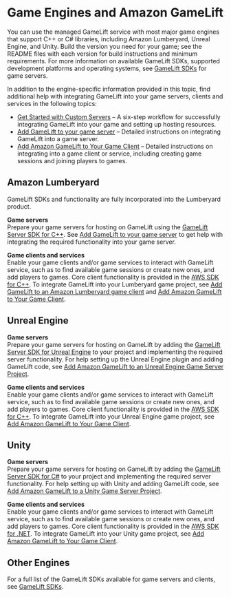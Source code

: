 # Game Engines and Amazon GameLift<a name="integration-engines"></a>

You can use the managed GameLift service with most major game engines that support C\+\+ or C\# libraries, including Amazon Lumberyard, Unreal Engine, and Unity\. Build the version you need for your game; see the README files with each version for build instructions and minimum requirements\. For more information on available GameLift SDKs, supported development platforms and operating systems, see [GameLift SDKs](gamelift-supported.md) for game servers\.

In addition to the engine\-specific information provided in this topic, find additional help with integrating GameLift into your game servers, clients and services in the following topics:
+ [Get Started with Custom Servers](gamelift-integration.md) – A six\-step workflow for successfully integrating GameLift into your game and setting up hosting resources\. 
+ [Add GameLift to your game server](gamelift-sdk-server-api.md) – Detailed instructions on integrating GameLift into a game server\.
+ [Add Amazon GameLift to Your Game Client](gamelift-sdk-client-api.md) – Detailed instructions on integrating into a game client or service, including creating game sessions and joining players to games\.

## Amazon Lumberyard<a name="integration-engines-lumberyard"></a>

GameLift SDKs and functionality are fully incorporated into the Lumberyard product\. 

**Game servers**  
Prepare your game servers for hosting on GameLift using the [GameLift Server SDK for C\+\+](integration-server-sdk-cpp-ref.md)\. See [Add GameLift to your game server](gamelift-sdk-server-api.md) to get help with integrating the required functionality into your game server\.

**Game clients and services**  
Enable your game clients and/or game services to interact with GameLift service, such as to find available game sessions or create new ones, and add players to games\. Core client functionality is provided in the [AWS SDK for C\+\+](http://sdk.amazonaws.com/cpp/api/LATEST/namespace_aws_1_1_game_lift.html)\. To integrate GameLift into your Lumberyard game project, see [Add GameLift to an Amazon Lumberyard game client](game-client-intro.md) and [Add Amazon GameLift to Your Game Client](gamelift-sdk-client-api.md)\.

## Unreal Engine<a name="integration-engines-unreal"></a>

**Game servers**  
Prepare your game servers for hosting on GameLift by adding the [GameLift Server SDK for Unreal Engine](integration-server-sdk-unreal-ref.md) to your project and implementing the required server functionality\. For help setting up the Unreal Engine plugin and adding GameLift code, see [Add Amazon GameLift to an Unreal Engine Game Server Project](integration-engines-setup-unreal.md)\.

**Game clients and services**  
Enable your game clients and/or game services to interact with GameLift service, such as to find available game sessions or create new ones, and add players to games\. Core client functionality is provided in the [AWS SDK for C\+\+](http://sdk.amazonaws.com/cpp/api/LATEST/namespace_aws_1_1_game_lift.html)\. To integrate GameLift into your Unreal Engine game project, see [Add Amazon GameLift to Your Game Client](gamelift-sdk-client-api.md)\.

## Unity<a name="integration-engines-unity"></a>

**Game servers**  
Prepare your game servers for hosting on GameLift by adding the [GameLift Server SDK for C\#](integration-server-sdk-csharp-ref.md) to your project and implementing the required server functionality\. For help setting up with Unity and adding GameLift code, see [Add Amazon GameLift to a Unity Game Server Project](integration-engines-unity-using.md)\.

**Game clients and services**  
Enable your game clients and/or game services to interact with GameLift service, such as to find available game sessions or create new ones, and add players to games\. Core client functionality is provided in the [AWS SDK for \.NET](https://docs.aws.amazon.com/sdkfornet/v3/apidocs/)\. To integrate GameLift into your Unity game project, see [Add Amazon GameLift to Your Game Client](gamelift-sdk-client-api.md)\.

## Other Engines<a name="integration-engines-other"></a>

For a full list of the GameLift SDKs available for game servers and clients, see [GameLift SDKs](gamelift-supported.md)\.